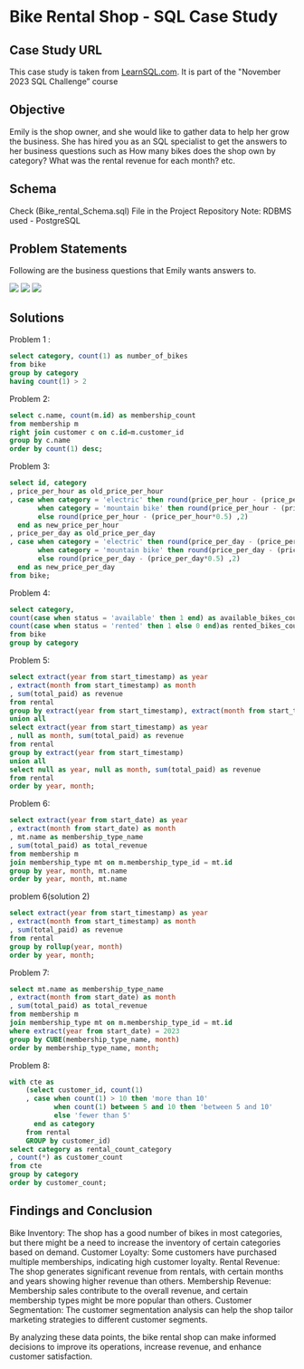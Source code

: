 # Bike Rental Shop - SQL Case Study

## Case Study URL
 This case study is taken from [LearnSQL.com](https://learnsql.com/). It is part of the "November 2023 SQL Challengeˮ course 

## Objective

Emily is the shop owner, and she would like to gather data to help her grow the 
business. She has hired you as an SQL specialist to get the answers to her 
business questions such as How many bikes does the shop own by category? 
What was the rental revenue for each month? etc.

## Schema

Check (Bike_rental_Schema.sql) File in the Project Repository
Note: RDBMS used - PostgreSQL

##  Problem Statements
 Following are the business questions that Emily wants answers to.
 
![](https://github.com/Naveenkumar3012/SQL_Project_2/blob/main/Problem%20Statement%201.jpeg)
![](https://github.com/Naveenkumar3012/SQL_Project_2/blob/main/Problem%20Statement%202.jpeg)
![](https://github.com/Naveenkumar3012/SQL_Project_2/blob/main/Problem%20Statement%203.jpeg)

## Solutions
Problem 1 :
```sql
select category, count(1) as number_of_bikes
from bike
group by category
having count(1) > 2
```

Problem 2:
```sql
select c.name, count(m.id) as membership_count 
from membership m
right join customer c on c.id=m.customer_id
group by c.name
order by count(1) desc;
```

Problem 3:
```sql
select id, category
, price_per_hour as old_price_per_hour
, case when category = 'electric' then round(price_per_hour - (price_per_hour*0.1) ,2)
	   when category = 'mountain bike' then round(price_per_hour - (price_per_hour*0.2) ,2)
       else round(price_per_hour - (price_per_hour*0.5) ,2)
  end as new_price_per_hour
, price_per_day as old_price_per_day
, case when category = 'electric' then round(price_per_day - (price_per_day*0.2) ,2)
	   when category = 'mountain bike' then round(price_per_day - (price_per_day*0.5) ,2)
       else round(price_per_day - (price_per_day*0.5) ,2)
  end as new_price_per_day
from bike;
```

Problem 4:
```sql
select category,
count(case when status = 'available' then 1 end) as available_bikes_count,
count(case when status = 'rented' then 1 else 0 end)as rented_bikes_count
from bike
group by category
```

Problem 5:
```sql
select extract(year from start_timestamp) as year
, extract(month from start_timestamp) as month
, sum(total_paid) as revenue
from rental
group by extract(year from start_timestamp), extract(month from start_timestamp)
union all
select extract(year from start_timestamp) as year
, null as month, sum(total_paid) as revenue
from rental
group by extract(year from start_timestamp)
union all
select null as year, null as month, sum(total_paid) as revenue
from rental
order by year, month;
```

Problem 6:
```sql
select extract(year from start_date) as year
, extract(month from start_date) as month
, mt.name as membership_type_name
, sum(total_paid) as total_revenue
from membership m
join membership_type mt on m.membership_type_id = mt.id
group by year, month, mt.name
order by year, month, mt.name
```

problem 6(solution 2)
```sql
select extract(year from start_timestamp) as year
, extract(month from start_timestamp) as month
, sum(total_paid) as revenue
from rental
group by rollup(year, month)
order by year, month;
```

Problem 7:
```sql
select mt.name as membership_type_name
, extract(month from start_date) as month
, sum(total_paid) as total_revenue
from membership m
join membership_type mt on m.membership_type_id = mt.id
where extract(year from start_date) = 2023
group by CUBE(membership_type_name, month)
order by membership_type_name, month;
```

Problem 8:
```sql
with cte as 
    (select customer_id, count(1)
    , case when count(1) > 10 then 'more than 10' 
           when count(1) between 5 and 10 then 'between 5 and 10'
           else 'fewer than 5'
      end as category
    from rental
    GROUP by customer_id)
select category as rental_count_category
, count(*) as customer_count
from cte 
group by category
order by customer_count;
```

## Findings and Conclusion

Bike Inventory: The shop has a good number of bikes in most categories, but there might be a need to increase the inventory of certain categories based on demand.
Customer Loyalty: Some customers have purchased multiple memberships, indicating high customer loyalty.
Rental Revenue: The shop generates significant revenue from rentals, with certain months and years showing higher revenue than others.
Membership Revenue: Membership sales contribute to the overall revenue, and certain membership types might be more popular than others.
Customer Segmentation: The customer segmentation analysis can help the shop tailor marketing strategies to different customer segments.

By analyzing these data points, the bike rental shop can make informed decisions to improve its operations, increase revenue, and enhance customer satisfaction.
